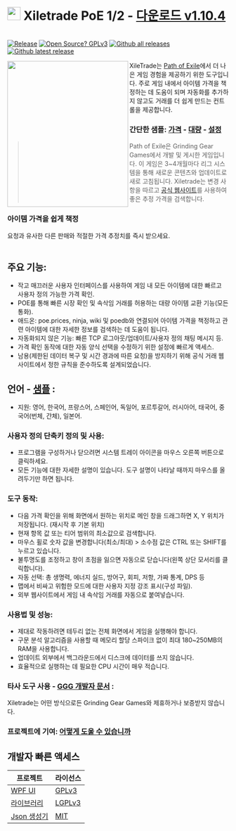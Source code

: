 # <img src="https://i.imgur.com/dhWQgtY.png" width="30" height="30"> Xiletrade PoE 1/2 - [다운로드 v1.10.4](https://github.com/maxensas/xiletrade/releases/download/1.10.4/Xiletrade_win-x64.7z)  

[<img width="20" height="15" src="https://user-images.githubusercontent.com/62154281/104107842-feae5080-52bf-11eb-8e8f-d8827f1f0334.png">](https://github.com/maxensas/xiletrade)
[<img width="20" height="15" src="https://user-images.githubusercontent.com/62154281/104107838-fd7d2380-52bf-11eb-8d47-f949fd7a3b58.png">](https://github.com/maxensas/xiletrade/blob/master/readme/README.kr.md)
[<img width="20" height="15" src="https://user-images.githubusercontent.com/62154281/104107835-fd7d2380-52bf-11eb-8e08-614b2610eca4.png">](https://github.com/maxensas/xiletrade/blob/master/readme/README.fr.md)
[<img width="20" height="15" src="https://user-images.githubusercontent.com/62154281/104107839-fe15ba00-52bf-11eb-807e-25088a595f33.png">](https://github.com/maxensas/xiletrade/blob/master/readme/README.es.md)
[<img width="20" height="15" src="https://user-images.githubusercontent.com/62154281/104107836-fd7d2380-52bf-11eb-8ba2-bcdc04dab8b9.png">](https://github.com/maxensas/xiletrade/blob/master/readme/README.de.md)
[<img width="20" height="15" src="https://user-images.githubusercontent.com/62154281/104107833-fce48d00-52bf-11eb-896a-c5671965cb51.png">](https://github.com/maxensas/xiletrade/blob/master/readme/README.pt.md)
[<img width="20" height="15" src="https://user-images.githubusercontent.com/62154281/104107837-fd7d2380-52bf-11eb-8df0-091c9d9cc05a.png">](https://github.com/maxensas/xiletrade/blob/master/readme/README.ru.md)
[<img width="20" height="15" src="https://user-images.githubusercontent.com/62154281/104107841-feae5080-52bf-11eb-8ca7-1f402cbf6e5e.png">](https://github.com/maxensas/xiletrade/blob/master/readme/README.th.md)
[<img width="20" height="15" src="https://user-images.githubusercontent.com/62154281/104107840-fe15ba00-52bf-11eb-939e-d98bba60877d.png">](https://github.com/maxensas/xiletrade/blob/master/readme/README.tw.md)
[<img width="20" height="15" src="https://user-images.githubusercontent.com/62154281/104107834-fce48d00-52bf-11eb-8902-02d5a6d457c8.png">](https://github.com/maxensas/xiletrade/blob/master/readme/README.cn.md)
[<img width="20" height="15" src="https://user-images.githubusercontent.com/62154281/222918792-06b9c888-bb96-40af-a27c-68b664fe60b5.png">](https://github.com/maxensas/xiletrade/blob/master/readme/README.jp.md)<br>
[![Release](https://img.shields.io/github/release/maxensas/xiletrade.svg)](https://github.com/maxensas/xiletrade/releases/) 
[![Open Source? GPLv3](https://badgen.net/badge/Open%20Source%20%3F/GPLv3/green?icon=github)](https://github.com/maxensas/xiletrade/tree/master/src)
[![Github all releases](https://img.shields.io/github/downloads/maxensas/xiletrade/total.svg)](https://GitHub.com/maxensas/xiletrade/releases/) [![Github latest release](https://img.shields.io/github/downloads/maxensas/xiletrade/latest/total.svg)](https://GitHub.com/maxensas/xiletrade/releases/)

<img align="left" width="275" height="332" src="https://user-images.githubusercontent.com/62154281/120822061-517df280-c556-11eb-9312-7e98127c6450.png">

XileTrade는 [Path of Exile](https://poe.game.daum.net/)에서 더 나은 게임 경험을 제공하기 위한 도구입니다. 주로 게임 내에서 아이템 가격을 책정하는 데 도움이 되며 자동화를 추가하지 않고도 거래를 더 쉽게 만드는 컨트롤을 제공합니다.
### 간단한 샘플: [가격](https://youtu.be/4mP3uOsr8oc) - [대량](https://youtu.be/6yuLZXTho-A) - [설정](https://youtu.be/libdIjrNM-8 )<br>
>Path of Exile은 Grinding Gear Games에서 개발 및 게시한 게임입니다. 이 게임은 3~4개월마다 리그 시스템을 통해 새로운 콘텐츠와 업데이트로 새로 고침됩니다.
>Xiletrade는 변경 사항을 따르고 [공식 웹사이트](https://poe.game.daum.net/trade/)를 사용하여 좋은 추정 가격을 검색합니다.
### 아이템 가격을 쉽게 책정
요청과 유사한 다른 판매와 적절한 가격 추정치를 즉시 받으세요.<br><br>

## 주요 기능:
* 작고 매끄러운 사용자 인터페이스를 사용하여 게임 내 모든 아이템에 대한 빠르고 사용자 정의 가능한 가격 확인.
* POE를 통해 빠른 시장 확인 및 속삭임 거래를 허용하는 대량 아이템 교환 기능(모든 통화).
* 애드온: poe.prices, ninja, wiki 및 poedb와 연결되어 아이템 가격을 책정하고 관련 아이템에 대한 자세한 정보를 검색하는 데 도움이 됩니다.
* 자동화되지 않은 기능: 빠른 TCP 로그아웃/업데이트/사용자 정의 채팅 메시지 등.
* 가격 확인 동작에 대한 자동 양식 선택을 수정하기 위한 설정에 빠르게 액세스.
* 남용(제한된 데이터 복구 및 시간 경과에 따른 요청)을 방지하기 위해 공식 거래 웹사이트에서 정한 규칙을 준수하도록 설계되었습니다.

## 언어 - [샘플](https://github.com/maxensas/xiletrade/blob/master/LANGUAGES.md) :
* 지원: 영어, 한국어, 프랑스어, 스페인어, 독일어, 포르투갈어, 러시아어, 태국어, 중국어(번체, 간체), 일본어.

### 사용자 정의 단축키 정의 및 사용:
* 프로그램을 구성하거나 닫으려면 시스템 트레이 아이콘을 마우스 오른쪽 버튼으로 클릭하세요.
* 모든 기능에 대한 자세한 설명이 있습니다. 도구 설명이 나타날 때까지 마우스를 올려두기만 하면 됩니다.

### 도구 동작:
* 다음 가격 확인을 위해 화면에서 원하는 위치로 메인 창을 드래그하면 X, Y 위치가 저장됩니다. (재시작 후 기본 위치)
* 현재 항목 값 또는 티어 범위의 최소값으로 검색합니다.
* 마우스 휠로 숫자 값을 변경합니다(최소/최대) > 소수점 값은 CTRL 또는 SHIFT를 누르고 있습니다.
* 불투명도를 조정하고 창이 초점을 잃으면 자동으로 닫습니다(왼쪽 상단 모서리를 클릭합니다).
* 자동 선택: 총 생명력, 에너지 실드, 방어구, 회피, 저항, 가짜 통계, DPS 등
* 맵에서 비싸고 위험한 모드에 대한 사용자 지정 강조 표시(구성 파일).
* 외부 웹사이트에서 게임 내 속삭임 거래를 자동으로 붙여넣습니다.

### 사용법 및 성능:
* 제대로 작동하려면 테두리 없는 전체 화면에서 게임을 실행해야 합니다.
* 구문 분석 알고리즘을 사용할 때 메모리 할당 스파이크 없이 최대 180~250MB의 RAM을 사용합니다.
* 업데이트 외부에서 백그라운드에서 디스크에 데이터를 쓰지 않습니다.
* 효율적으로 실행하는 데 필요한 CPU 시간이 매우 적습니다.

### 타사 도구 사용 - [GGG 개발자 문서](https://www.pathofexile.com/developer/docs/index#policy) :
Xiletrade는 어떤 방식으로든 Grinding Gear Games와 제휴하거나 보증받지 않습니다.<br>

### 프로젝트에 기여: [어떻게 도울 수 있습니까](https://github.com/maxensas/xiletrade/blob/master/CONTRIBUTING.md)

## 개발자 빠른 액세스
| 프로젝트 | 라이선스 |
|---------|---------|
| [WPF UI](https://github.com/maxensas/xiletrade/tree/master/src/Xiletrade) | [GPLv3](https://github.com/maxensas/xiletrade/blob/master/licenses/LICENSE_Xiletrade) |
| [라이브러리](https://github.com/maxensas/xiletrade/tree/master/src/Xiletrade.Library) | [LGPLv3](https://github.com/maxensas/xiletrade/blob/master/licenses/LICENSE_XiletradeLibrary) |
| [Json 생성기](https://github.com/maxensas/xiletrade/tree/master/src/Xiletrade.Json) | [MIT](https://github.com/maxensas/xiletrade/blob/master/licenses/LICENSE_XiletradeJson) |